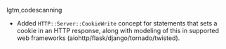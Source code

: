 lgtm,codescanning
* Added `HTTP::Server::CookieWrite` concept for statements that sets a cookie in an HTTP response, along with modeling of this in supported web frameworks (aiohttp/flask/django/tornado/twisted).
